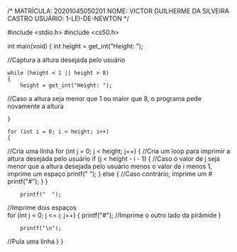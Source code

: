 
/*
MATRÍCULA: 20201045050201
NOME: VICTOR GUILHERME DA SILVEIRA CASTRO
USUÁRIO: 1-LEI-DE-NEWTON
*/


#include <stdio.h>
#include <cs50.h>

int main(void)
{
    int height = get_int("Height: ");

//Captura a altura desejada pelo usuário
    
    while (height < 1 || height > 8)
    {
        height = get_int("Height: ");

//Caso a altura seja menor que 1 ou maior que 8, o programa pede novamente a altura
        
    }
    
    for (int i = 0; i < height; i++)
    {
//Cria uma linha
        for (int j = 0; j < height; j++)
        {
//Cria um loop para imprimir a altura desejada pelo usuário
            if (j < height - i - 1)
            {
//Caso o valor de j seja menor que a altura desejada pelo usuário menos o valor de i menos 1, imprime um espaço
                printf(" ");
            } 
            else 
            {
//Caso contrário, imprime um #
                printf("#");
            }
        }
        
        printf("  ");
//Imprime dois espaços        
        for (int j = 0; j <= i; j++)
        {
            printf("#");
//Imprime o outro lado da pirâmide
        }
        
        printf("\n");
//Pula uma linha
    }
}
